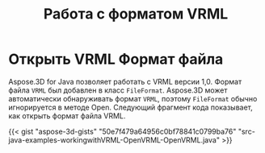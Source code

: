 ﻿---
title: Работа с форматом VRML
type: docs
weight: 90
url: /ru/java/working-with-vrml-format/
description: Aspose.3D for Java позволяет работать с VRML версии 1,0. Формат файла VRML был добавлен в класс FileFormat. Aspose.3D может автоматически обнаруживать формат VRML, поэтому формат FileFormat обычно игнорируется в методе Open.
---
# **Открыть VRML Формат файла**
Aspose.3D for Java позволяет работать с VRML версии 1,0. Формат файла `VRML` был добавлен в класс `FileFormat`. Aspose.3D может автоматически обнаруживать формат `VRML`, поэтому `FileFormat` обычно игнорируется в методе Open. Следующий фрагмент кода показывает, как открыть формат файла VRML.

{{< gist "aspose-3d-gists" "50e7f479a64956c0bf78841c0799ba76" "src-java-examples-workingwithVRML-OpenVRML-OpenVRML.java" >}}
